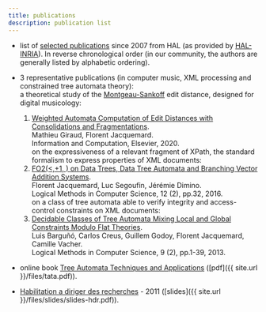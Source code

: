 ```yaml
---
title: publications
description: publication list
---
```

	
- list of [selected publications](https://haltools.inria.fr/Public/afficheRequetePubli.php?auteur_exp=Florent+Jacquemard&annee_publideb=2007&CB_auteur=oui&CB_titre=oui&CB_article=oui&langue=Anglais&tri_exp=annee_publi&tri_exp2=typdoc&tri_exp3=date_publi&ordre_aff=TA&Fen=Aff&css=../css/VisuRubriqueEncadre.css) since 2007 from HAL (as provided by [HAL-INRIA](https://hal.inria.fr)). In reverse chronological order 
(in our community, the authors are generally listed by alphabetic ordering).


- 3 representative publications (in computer music, XML processing and constrained tree automata theory):  
  a theoretical study of the [Montgeau-Sankoff](https://link.springer.com/article/10.1007/BF00117340) edit distance, designed for digital musicology:  
  1. [Weighted Automata Computation of Edit Distances with Consolidations and Fragmentations](https://hal.inria.fr/hal-01857267v4).  
     Mathieu Giraud, Florent Jacquemard.  
     Information and Computation, Elsevier, 2020.  
  on the expressiveness of a relevant fragment of XPath, the standard formalism to express properties of XML documents:  
  2. [FO2(<,+1, ) on Data Trees, Data Tree Automata and Branching Vector Addition Systems](https://hal.inria.fr/hal-00769249v3).  
      Florent Jacquemard, Luc Segoufin, Jérémie Dimino.   
      Logical Methods in Computer Science, 12 (2), pp.32, 2016.  
  on a class of tree automata able to verify integrity and access-control constraints on XML documents:  
  3. [Decidable Classes of Tree Automata Mixing Local and Global Constraints Modulo Flat Theories](https://hal.inria.fr/hal-00852382).  
      Luis Barguñó, Carlos Creus, Guillem Godoy, Florent Jacquemard, Camille Vacher.  
      Logical Methods in Computer Science, 9 (2), pp.1-39, 2013.  

- online book [Tree Automata Techniques and Applications](http://tata.gforge.inria.fr) ([pdf]({{ site.url }}/files/tata.pdf)).

- [Habilitation a diriger des recherches](https://tel.archives-ouvertes.fr/tel-00643595/file/plan.pdf) - 2011 ([slides]({{ site.url }}/files/slides/slides-hdr.pdf)).

